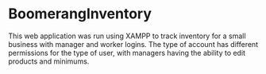 # BoomerangInventory
This web application was run using XAMPP to track inventory for a small business with manager and worker logins. The type of account has different permissions for the type of user, with managers having the ability to edit products and minimums.
